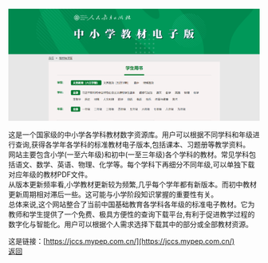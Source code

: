 ![alt text](../../images/image3.png)

这是一个国家级的中小学各学科教材数字资源库。用户可以根据不同学科和年级进行查询,获得各学年各学科的标准教材电子版本,包括课本、习题册等教学资料。<br>
网站主要包含小学(一至六年级)和初中(一至三年级)各个学科的教材。常见学科包括语文、数学、英语、物理、化学等。每个学科下再细分不同年级,可以单独下载对应年级的教材PDF文件。<br>
从版本更新频率看,小学教材更新较为频繁,几乎每个学年都有新版本。而初中教材更新周期相对滞后一些。这可能与小学阶段知识掌握的重要性有关。<br>
总体来说,这个网站整合了当前中国基础教育各学科各年级的标准电子教材。它为教师和学生提供了一个免费、极具方便性的查询下载平台,有利于促进教学过程的数字化与智能化。用户可以根据个人需求选择下载其中的部分或全部教材资源。

这是链接：[https://jccs.mypep.com.cn/](https://jccs.mypep.com.cn/)<br>
[返回](../chinese.html) 